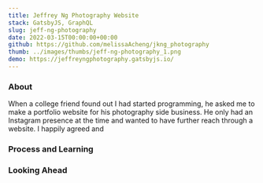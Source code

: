 ```yaml
---
title: Jeffrey Ng Photography Website
stack: GatsbyJS, GraphQL
slug: jeff-ng-photography
date: 2022-03-15T00:00:00+00:00
github: https://github.com/melissaAcheng/jkng_photography
thumb: ../images/thumbs/jeff-ng-photography_1.png
demo: https://jeffreyngphotography.gatsbyjs.io/
---
```


<!-- Screenshot of the project -->

<!-- About the project, what it does -->

### About

When a college friend found out I had started programming, he asked me to make a portfolio website for his photography side business. He only had an Instagram presence at the time and wanted to have further reach through a website. I happily agreed and 

<!-- Any problems encountered -->

### Process and Learning

<!-- Next steps -->

### Looking Ahead

